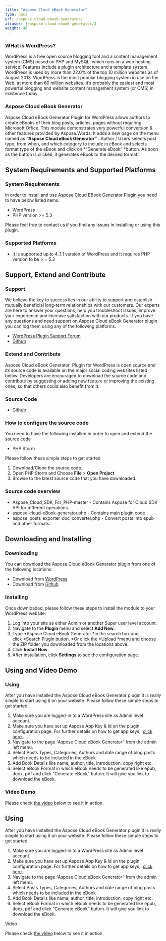 ```yaml
---
title: "Aspose Cloud eBook Generator"
type: docs
url: /aspose-cloud-ebook-generator/
aliases: [/aspose-cloud-ebook-generator/]
weight: 40
---
```


### WHat is WordPress?
WordPress is a free open source blogging tool and a content management system (CMS) based on PHP and MySQL, which runs on a web hosting service. Features include a plugin architecture and a template system. WordPress is used by more than 22.0% of the top 10 million websites as of August 2013. WordPress is the most popular blogging system in use on the Web, at more than 60 million websites. It’s probably the easiest and most powerful blogging and website content management system (or CMS) in existence today.
### Aspose Cloud eBook Generator
Aspose Cloud eBook Generator Plugin for WordPress allows authors to create eBooks of their blog posts, articles, pages without requiring Microsoft Office. This module demonstrates very powerful conversion & other features provided by Aspose.Words. It adds a new page on the menu named as **“Aspose Cloud eBook Generator”** . Author / Users selects post type, from when, and which category to include in eBook and selects format type of the eBook and click on \*“Generate eBook” \*button. As soon as the button is clicked, it generates eBook to the desired format.
## System Requirements and Supported Platforms
### System Requirements
In order to install and use Aspose Cloud EBook Generator Plugin you need to have below listed items.

- WordPress
- PHP version >= 5.3

Please feel free to contact us if you find any issues in installing or using this plugin.
### Supported Platforms
- It is supported up to 4..1.1 version of WordPress and It requires PHP version to be > = 5.3
## Support, Extend and Contribute
### Support
We believe the key to success lies in our ability to support and establish mutually beneficial long-term relationships with our customers. Our experts are here to answer your questions, help you troubleshoot issues, improve your experience and increase satisfaction with our products. If you have any questions and need support on Aspose Cloud eBook Generator plugin you can log them using any of the following platforms.

- [WordPress Plugin Support Forum](https://wordpress.org/support/plugin/aspose-cloud-ebook-generator)
- [Github](https://github.com/asposeforcloud/Aspose_Cloud_for_WordPress/issues)
### Extend and Contribute
Aspose Cloud eBook Generator  Plugin for WordPress is open source and its source code is available on the major social coding websites listed below. Developers are encouraged to download the source code and contribute by suggesting or adding new feature or improving the existing ones, so that others could also benefit from it.
### Source Code
- [Github](https://github.com/asposeforcloud/Aspose_Cloud_for_WordPress)
### How to configure the source code
You need to have the following installed in order to open and extend the source code

- PHP Storm

Please follow these simple steps to get started

1. Download/Clone the source code.
1. Open PHP Storm and Choose **File** > **Open Project**
1. Browse to the latest source code that you have downloaded.
### Source code overview
- Aspose_Cloud_SDK_For_PHP-master - Contains Aspose for Cloud SDK API for different operations.
- aspose-cloud-eBook-generator.php - Contains main plugin code.
- aspose_posts_exporter_doc_converter.php - Convert posts into epub and other formats.
## Downloading and Installing
### Downloading
You can download the Aspose Cloud eBook Generator plugin from one of the following locations:

- Download from [WordPress](https://wordpress.org/plugins/aspose-cloud-ebook-generator/)
- Download from [Github](https://github.com/asposeforcloud/Aspose_Cloud_for_WordPress/releases/tag/8.0)
### Installing
Once downloaded, please follow these steps to install the module to your WordPress website:

1. Log into your site as either Admin or another Super user level account.
1. Navigate to the **Plugin** menu and select **Add New**.
1. Type \*Aspose Cloud eBook Generator \*in the search box and click \*Search Plugin button. \*Or click the \*Upload \*menu and choose the ZIP folder you downloaded from the locations above.
1. Click **Install Now**.
1. After installation, click **Settings** to see the configuration page.
## Using and Video Demo
### Using
After you have installed the Aspose Cloud eBook Generator plugin it is really simple to start using it on your website. Please follow these simple steps to get started.

1. Make sure you are logged-in to a WordPress site as Admin level account.
1. Make sure you have set up Aspose App Key & Id on the plugin configuration page. For further details on how to get app keys,  [click here ](http://www.aspose.com/docs/display/totalcloud/Creating+a+New+App+and+Getting+App+Key).  .
1. Navigate to the page “Aspose Cloud eBook Generator” from the admin left menu.
1. Select Posts Types, Categories, Authors and date range of blog posts which needs to be included in the eBook
1. Add Book Details like name, author, title, introduction, copy right etc.
1. Select eBook Format in which eBook needs to be generated like epub, docx, pdf and click “Generate eBook” button. It will give you link to download the eBook.
### Video Demo
Please check [the video](https://www.youtube.com/watch?v=wCFaYbT3f0s) below to see it in action.
## Using
After you have installed the Aspose Cloud eBook Generator plugin it is really simple to start using it on your website. Please follow these simple steps to get started.

1. Make sure you are logged-in to a WordPress site as Admin level account.
1. Make sure you have set up Aspose App Key & Id on the plugin configuration page. For further details on how to get app keys,  [click here ](http://www.aspose.com/docs/display/totalcloud/Creating+a+New+App+and+Getting+App+Key).  .
1. Navigate to the page “Aspose Cloud eBook Generator” from the admin left menu.
1. Select Posts Types, Categories, Authors and date range of blog posts which needs to be included in the eBook
1. Add Book Details like name, author, title, introduction, copy right etc.
1. Select eBook Format in which eBook needs to be generated like epub, docx, pdf and click “Generate eBook” button. It will give you link to download the eBook.

Video

Please check [the video](https://www.youtube.com/watch?v=wCFaYbT3f0s) below to see it in action.
